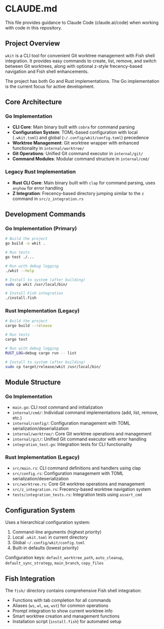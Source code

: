 # CLAUDE.md

This file provides guidance to Claude Code (claude.ai/code) when working with code in this repository.

## Project Overview

`wkit` is a CLI tool for convenient Git worktree management with Fish shell integration. It provides easy commands to create, list, remove, and switch between Git worktrees, along with optional z-style frecency-based navigation and Fish shell enhancements.

The project has both Go and Rust implementations. The Go implementation is the current focus for active development.

## Core Architecture

### Go Implementation
- **CLI Core**: Main binary built with `cobra` for command parsing
- **Configuration System**: TOML-based configuration with local (`.wkit.toml`) and global (`~/.config/wkit/config.toml`) precedence
- **Worktree Management**: Git worktree wrapper with enhanced functionality in `internal/worktree/`
- **Git Operations**: Unified Git command executor in `internal/git/`
- **Command Modules**: Modular command structure in `internal/cmd/`

### Legacy Rust Implementation
- **Rust CLI Core**: Main binary built with `clap` for command parsing, uses `anyhow` for error handling
- **Z Integration**: Frecency-based directory jumping similar to the `z` command in `src/z_integration.rs`

## Development Commands

### Go Implementation (Primary)
```bash
# Build the project
go build -o wkit .

# Run tests
go test ./...

# Run with debug logging
./wkit --help

# Install to system (after building)
sudo cp wkit /usr/local/bin/

# Install Fish integration
./install.fish
```

### Rust Implementation (Legacy)
```bash
# Build the project
cargo build --release

# Run tests
cargo test

# Run with debug logging
RUST_LOG=debug cargo run -- list

# Install to system (after building)
sudo cp target/release/wkit /usr/local/bin/
```

## Module Structure

### Go Implementation
- `main.go`: CLI root command and initialization
- `internal/cmd/`: Individual command implementations (add, list, remove, etc.)
- `internal/config/`: Configuration management with TOML serialization/deserialization
- `internal/worktree/`: Core Git worktree operations and management
- `internal/git/`: Unified Git command executor with error handling
- `integration_test.go`: Integration tests for CLI functionality

### Rust Implementation (Legacy)
- `src/main.rs`: CLI command definitions and handlers using clap
- `src/config.rs`: Configuration management with TOML serialization/deserialization
- `src/worktree.rs`: Core Git worktree operations and management
- `src/z_integration.rs`: Frecency-based worktree navigation system
- `tests/integration_tests.rs`: Integration tests using `assert_cmd`

## Configuration System

Uses a hierarchical configuration system:
1. Command-line arguments (highest priority)
2. Local `.wkit.toml` in current directory
3. Global `~/.config/wkit/config.toml`
4. Built-in defaults (lowest priority)

Configuration keys: `default_worktree_path`, `auto_cleanup`, `default_sync_strategy`, `main_branch`, `copy_files`

## Fish Integration

The `fish/` directory contains comprehensive Fish shell integration:
- Functions with tab completion for all commands
- Aliases (`ws`, `wl`, `wa`, `wst`) for common operations
- Prompt integration to show current worktree info
- Smart worktree creation and management functions
- Installation script (`install.fish`) for automated setup